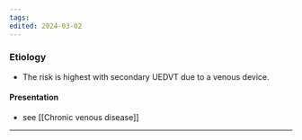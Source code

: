 ```yaml
---
tags: 
edited: 2024-03-02
---
```

### Etiology
- The risk is highest with secondary UEDVT due to a venous device. 

#### Presentation
- see [[Chronic venous disease]] 
---
